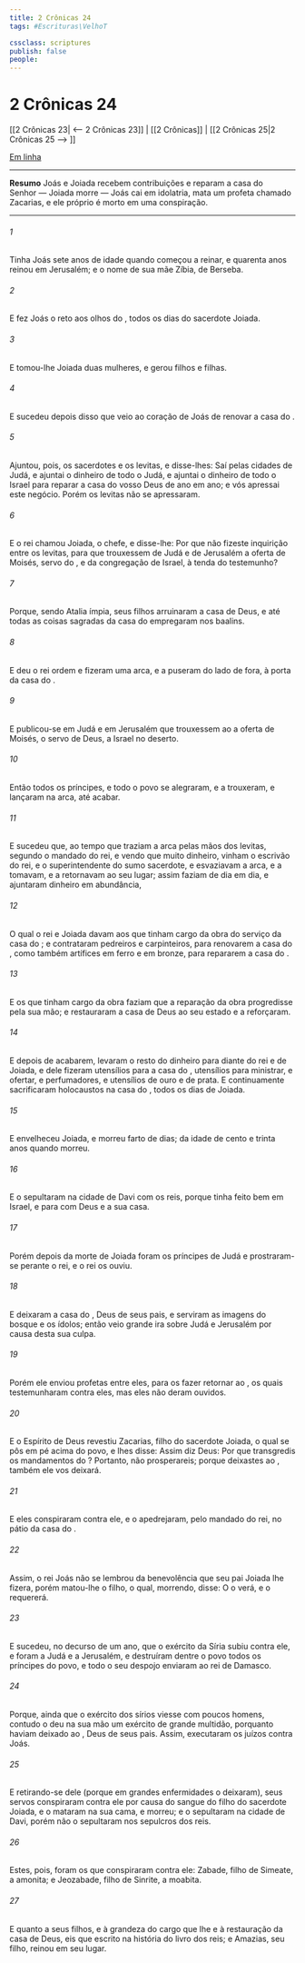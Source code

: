 ```yaml
---
title: 2 Crônicas 24
tags: #Escrituras\VelhoT

cssclass: scriptures
publish: false
people:
---
```


# 2 Crônicas 24
[[2 Crônicas 23| <-- 2 Crônicas 23]] | [[2 Crônicas]] | [[2 Crônicas 25|2 Crônicas 25 --> ]]

[Em linha](https://churchofjesuschrist.org/study/scriptures/ot/2-chr/24?lang=por)

---
__Resumo__
Joás e Joiada recebem contribuições e reparam a casa do Senhor — Joiada morre — Joás cai em idolatria, mata um profeta chamado Zacarias, e ele próprio é morto em uma conspiração.

---
###### 1 
Tinha Joás sete anos de idade quando começou a reinar, e quarenta anos reinou em Jerusalém; e  o nome de sua mãe Zíbia, de Berseba.

###### 2 
E fez Joás o  reto aos olhos do , todos os dias do sacerdote Joiada.

###### 3 
E tomou-lhe Joiada duas mulheres, e gerou filhos e filhas.

###### 4 
E sucedeu depois disso que veio ao coração de Joás  de renovar a casa do .

###### 5 
Ajuntou, pois, os sacerdotes e os levitas, e disse-lhes: Saí pelas cidades de Judá, e ajuntai o dinheiro de todo o Judá, e ajuntai o dinheiro de todo o Israel para reparar a casa do vosso Deus de ano em ano; e vós apressai este negócio. Porém os levitas não se apressaram.

###### 6 
E o rei chamou Joiada, o chefe, e disse-lhe: Por que não fizeste inquirição entre os levitas, para que trouxessem de Judá e de Jerusalém a oferta de Moisés, servo do , e da congregação de Israel, à tenda do testemunho?

###### 7 
Porque, sendo Atalia ímpia, seus filhos arruinaram a casa de Deus, e até todas as coisas sagradas da casa do  empregaram nos baalins.

###### 8 
E deu o rei ordem e fizeram uma arca, e a puseram do lado de fora, à porta da casa do .

###### 9 
E publicou-se em Judá e em Jerusalém que trouxessem ao  a oferta de Moisés, o servo de Deus,  a Israel no deserto.

###### 10 
Então todos os príncipes, e todo o povo se alegraram, e a trouxeram, e  lançaram na arca, até acabar.

###### 11 
E sucedeu que, ao tempo que traziam a arca pelas mãos dos levitas, segundo o mandado do rei, e vendo que  muito dinheiro, vinham o escrivão do rei, e o superintendente do sumo sacerdote, e esvaziavam a arca, e a tomavam, e a retornavam ao seu lugar; assim faziam de dia em dia, e ajuntaram dinheiro em abundância,

###### 12 
O qual o rei e Joiada davam aos que tinham cargo da obra do serviço da casa do ; e contrataram pedreiros e carpinteiros, para renovarem a casa do , como também artífices em ferro e em bronze, para repararem a casa do .

###### 13 
E os que tinham cargo da obra faziam que a reparação da obra progredisse pela sua mão; e restauraram a casa de Deus ao seu estado  e a reforçaram.

###### 14 
E depois de acabarem, levaram o resto do dinheiro para diante do rei e de Joiada, e dele fizeram utensílios para a casa do , utensílios para ministrar, e ofertar, e perfumadores, e utensílios de ouro e de prata. E continuamente sacrificaram holocaustos na casa do , todos os dias de Joiada.

###### 15 
E envelheceu Joiada, e morreu farto de dias;  da idade de cento e trinta anos quando morreu.

###### 16 
E o sepultaram na cidade de Davi com os reis, porque tinha feito bem em Israel, e para com Deus e a sua casa.

###### 17 
Porém depois da morte de Joiada foram os príncipes de Judá e prostraram-se perante o rei, e o rei os ouviu.

###### 18 
E deixaram a casa do , Deus de seus pais, e serviram as imagens do bosque e os ídolos; então veio grande ira sobre Judá e Jerusalém por causa desta sua culpa.

###### 19 
Porém ele enviou profetas entre eles, para os fazer retornar ao , os quais testemunharam contra eles, mas eles não deram ouvidos.

###### 20 
E o Espírito de Deus revestiu Zacarias, filho do sacerdote Joiada, o qual se pôs em pé acima do povo, e lhes disse: Assim diz Deus: Por que transgredis os mandamentos do ? Portanto, não prosperareis; porque deixastes ao , também ele vos deixará.

###### 21 
E eles conspiraram contra ele, e o apedrejaram, pelo mandado do rei, no pátio da casa do .

###### 22 
Assim, o rei Joás não se lembrou da benevolência que seu pai Joiada lhe fizera, porém matou-lhe o filho, o qual, morrendo, disse: O  o verá, e o requererá.

###### 23 
E sucedeu, no decurso de um ano, que o exército da Síria subiu contra ele, e foram a Judá e a Jerusalém, e destruíram dentre o povo todos os príncipes do povo, e todo o seu despojo enviaram ao rei de Damasco.

###### 24 
Porque, ainda que o exército dos sírios viesse com poucos homens, contudo o  deu na sua mão um exército de grande multidão, porquanto haviam deixado ao , Deus de seus pais. Assim, executaram os juízos contra Joás.

###### 25 
E retirando-se dele (porque em grandes enfermidades o deixaram), seus servos conspiraram contra ele por causa do sangue do filho do sacerdote Joiada, e o mataram na sua cama, e morreu; e o sepultaram na cidade de Davi, porém não o sepultaram nos sepulcros dos reis.

###### 26 
Estes, pois, foram os que conspiraram contra ele: Zabade, filho de Simeate, a amonita; e Jeozabade, filho de Sinrite, a moabita.

###### 27 
E quanto a seus filhos, e à grandeza do cargo que lhe  e à restauração da casa de Deus, eis que  escrito na história do livro dos reis; e Amazias, seu filho, reinou em seu lugar.

